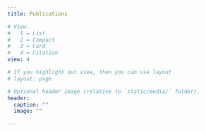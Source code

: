 ```yaml
---
title: Publications

# View.
#   1 = List
#   2 = Compact
#   3 = Card
#   4 = Citation
view: 4

# If you highlight out view, then you can use layout
# layout: page

# Optional header image (relative to `static/media/` folder).
header:
  caption: ""
  image: ""

---
```






